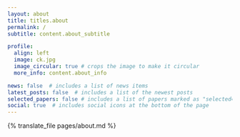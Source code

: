 ```yaml
---
layout: about
title: titles.about
permalink: /
subtitle: content.about_subtitle

profile:
  align: left
  image: ck.jpg
  image_circular: true # crops the image to make it circular
  more_info: content.about_info

news: false  # includes a list of news items
latest_posts: false  # includes a list of the newest posts
selected_papers: false # includes a list of papers marked as "selected={true}"
social: true  # includes social icons at the bottom of the page
---
```


{% translate_file pages/about.md %}